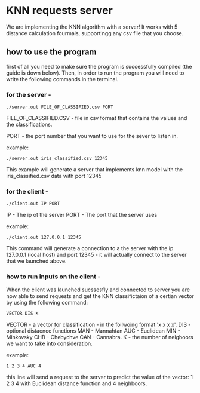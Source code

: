 # KNN requests server

We are implementing the KNN algorithm with a server!
It works with 5 distance calculation fourmals,
supportingg any csv file that you choose.


## how to use the program
first of all you need to make sure the program is successfully compiled (the guide is down below). 
Then, in order to run the program you will need to write the following commands in the terminal.

### for the server -
```
./server.out FILE_OF_CLASSIFIED.csv PORT

```
FILE_OF_CLASSIFIED.CSV - file in csv format that contains the values and the classifications.

PORT - the port number that you want to use for the sever to listen in.

example:

```
./server.out iris_classified.csv 12345
```
This example will generate a server that implements knn model with the iris_classified.csv data 
with port 12345

### for the client -
```
./client.out IP PORT

```

IP - The ip ot the server
PORT - The port that the server uses

example:

```
./client.out 127.0.0.1 12345

```

This command will generate a connection to a the server with the ip 127.0.0.1 (local host) and port 12345 -
it will actually connect to the server that we launched above.

### how to run inputs on the client - 

When the client was launched sucssesfly and connected to server you are now able to send requests 
and get the KNN classifictaion of a certian vector by using the following command:

```
VECTOR DIS K
```
VECTOR - a vector for classification  - in the follwoing format 'x x x x'.
DIS -  optional distacnce functions MAN - Mannahtan AUC - Euclidean MIN - Minkovsky CHB - Chebychve CAN - Cannabra.
K - the number of neigboors we want to take into consideration.

example:
```
1 2 3 4 AUC 4

```
this line will send a request to the server to predict the value of the vector: 1 2 3 4 with Euclidean 
distance function and 4 neighboors.
